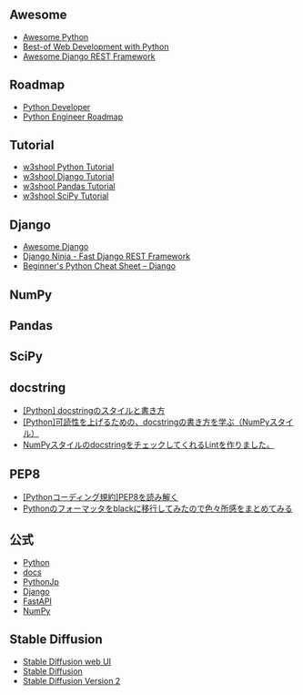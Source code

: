 ## Awesome
- [Awesome Python](https://github.com/vinta/awesome-python#awesome-python-)
- [Best-of Web Development with Python](https://github.com/ml-tooling/best-of-web-python#readme)
- [Awesome Django REST Framework](https://github.com/nioperas06/awesome-django-rest-framework#readme)
## Roadmap
- [Python Developer](https://roadmap.sh/python)
- [Python Engineer Roadmap](https://github.com/DjangoEx/awesome-python-resources#python-engineer-roadmap-)
## Tutorial
- [w3shool Python Tutorial](https://www.w3schools.com/python/default.asp)
- [w3shool Django Tutorial](https://www.w3schools.com/django)
- [w3shool Pandas Tutorial](https://www.w3schools.com/python/pandas/default.asp)
- [w3shool SciPy Tutorial](https://www.w3schools.com/python/scipy/index.php)
## Django
- [Awesome Django](https://github.com/wsvincent/awesome-django?tab=readme-ov-file#awesome-django-)
- [Django Ninja - Fast Django REST Framework](https://django-ninja.dev/)
- [Beginner's Python Cheat Sheet – Django](https://edu.anarcho-copy.org/Programming%20Languages/Python/Python%20CheatSheet/beginners_python_cheat_sheet_pcc_django.pdf)
## NumPy
## Pandas
## SciPy
## docstring
- [[Python] docstringのスタイルと書き方](https://qiita.com/flcn-x/items/393c6f1f1e1e5abec906)
- [[Python]可読性を上げるための、docstringの書き方を学ぶ（NumPyスタイル）](https://qiita.com/simonritchie/items/49e0813508cad4876b5a)
- [NumPyスタイルのdocstringをチェックしてくれるLintを作りました。](https://qiita.com/simonritchie/items/84c4d4b2528309c30359)
## PEP8
- [[Pythonコーディング規約]PEP8を読み解く](https://qiita.com/simonritchie/items/bb06a7521ae6560738a7)
- [Pythonのフォーマッタをblackに移行してみたので色々所感をまとめてみる](https://qiita.com/simonritchie/items/feac5508c26385b0c819)
## 公式
- [Python](https://www.python.org/)
- [docs](https://docs.python.org/3/)
- [PythonJp](https://www.python.jp/)
- [Django](https://docs.djangoproject.com/ja/4.2/intro/install/)
- [FastAPI](https://fastapi.tiangolo.com/ja/)
- [NumPy](https://github.com/numpy/numpy?tab=readme-ov-file)
## Stable Diffusion
- [Stable Diffusion web UI](https://github.com/AUTOMATIC1111/stable-diffusion-webui?tab=readme-ov-file#stable-diffusion-web-ui)
- [Stable Diffusion](https://github.com/CompVis/stable-diffusion?tab=readme-ov-file#stable-diffusion)
- [Stable Diffusion Version 2](https://github.com/Stability-AI/stablediffusion?tab=readme-ov-file#stable-diffusion-version-2)
